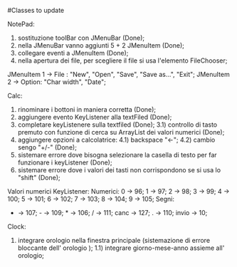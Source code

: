 #Classes to update

NotePad:
1) sostituzione toolBar con JMenuBar (Done);
2) nella JMenuBar vanno aggiunti 5 + 2 JMenuItem (Done);
3) collegare eventi a JMenuItem (Done);
4) nella apertura dei file, per scegliere il file si usa l'elemento FileChooser;

JMenuItem 1 -> File : "New", "Open", "Save", "Save as...", "Exit";
JMenuItem 2 -> Option: "Char width", "Date";

Calc:
1) rinominare i bottoni in maniera corretta (Done);
2) aggiungere evento KeyListener alla textFiled (Done);
3) completare keyListenere sulla textfiled (Done);
3.1) controllo di tasto premuto con funzione di cerca su ArrayList dei valori numerici (Done);
4) aggiungere opzioni a calcolatrice:
4.1) backspace "<-";
4.2) cambio sengo "+/-" (Done);
5) sistemare errore dove bisogna selezionare la casella di testo per far funzionare i keyListener (Done);
6) sistemare errore dove i valori dei tasti non corrispondono se si usa lo "shift" (Done);

Valori numerici KeyListener:
Numerici:
0 -> 96; 1 -> 97; 2 -> 98; 3 -> 99; 4 -> 100;
5 -> 101; 6 -> 102; 7 -> 103; 8 -> 104; 9 -> 105;
Segni:
+ -> 107; - -> 109; * -> 106; / -> 111;
canc -> 127; . -> 110; invio -> 10;

Clock:
1) integrare orologio nella finestra principale (sistemazione di errore bloccante dell' orologio );
1.1) integrare giorno-mese-anno assieme all' orologio;